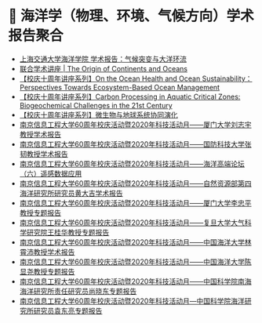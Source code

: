 # 🌊 海洋学（物理、环境、气候方向）学术报告聚合
<!-- BLOG-POST-LIST:START -->
- [上海交通大学海洋学院 学术报告：气候突变与大洋环流](http://soo.sjtu.edu.cn/index_xsbg/4334.html)
- [联合学术讲座 | The Origin of Continents and Oceans](https://ocean.sustech.edu.cn/views/details_lecture.html?id=288)
- [【校庆十周年讲座系列】On the Ocean Health and Ocean Sustainability：Perspectives Towards Ecosystem-Based Ocean Management](https://ocean.sustech.edu.cn/views/details_lecture.html?id=286)
- [【校庆十周年讲座系列】Carbon Processing in Aquatic Critical Zones: Biogeochemical Challenges in the 21st Century](https://ocean.sustech.edu.cn/views/details_lecture.html?id=285)
- [【校庆十周年讲座系列】微生物与地球系统协同演化](https://ocean.sustech.edu.cn/views/details_lecture.html?id=282)
- [南京信息工程大学60周年校庆活动暨2020年科技活动月——厦门大学刘志宇教授学术报告](https://ocean.nuist.edu.cn/info/1059/1888.htm)
- [南京信息工程大学60周年校庆活动暨2020年科技活动月——国防科技大学张韧教授学术报告](https://ocean.nuist.edu.cn/info/1059/1887.htm)
- [南京信息工程大学60周年校庆活动暨2020年科技活动月——海洋高端论坛（六）遥感数据应用](https://ocean.nuist.edu.cn/info/1059/1886.htm)
- [南京信息工程大学60周年校庆活动暨2020年科技活动月——自然资源部第四海洋研究所研究员黄大吉学术报告](https://ocean.nuist.edu.cn/info/1059/1885.htm)
- [南京信息工程大学60周年校庆活动暨2020年科技活动月——厦门大学李忠平教授专题报告](https://ocean.nuist.edu.cn/info/1059/1884.htm)
- [南京信息工程大学60周年校庆活动暨2020年科技活动月——复旦大学大气科学研究院王桂华教授专题报告](https://ocean.nuist.edu.cn/info/1059/1882.htm)
- [南京信息工程大学60周年校庆活动暨2020年科技活动月——中国海洋大学林霄沛教授学术报告](https://ocean.nuist.edu.cn/info/1059/1881.htm)
- [南京信息工程大学60周年校庆活动暨2020年科技活动月——中国海洋大学陈显尧教授专题报告](https://ocean.nuist.edu.cn/info/1059/1880.htm)
- [南京信息工程大学60周年校庆活动暨2020年科技活动月——中国科学院南海海洋研究所责任研究员尚晓东专题报告](https://ocean.nuist.edu.cn/info/1059/1879.htm)
- [南京信息工程大学60周年校庆活动暨2020年科技活动月—中国科学院海洋研究所研究员袁东亮专题报告](https://ocean.nuist.edu.cn/info/1059/1877.htm)
<!-- BLOG-POST-LIST:END -->

